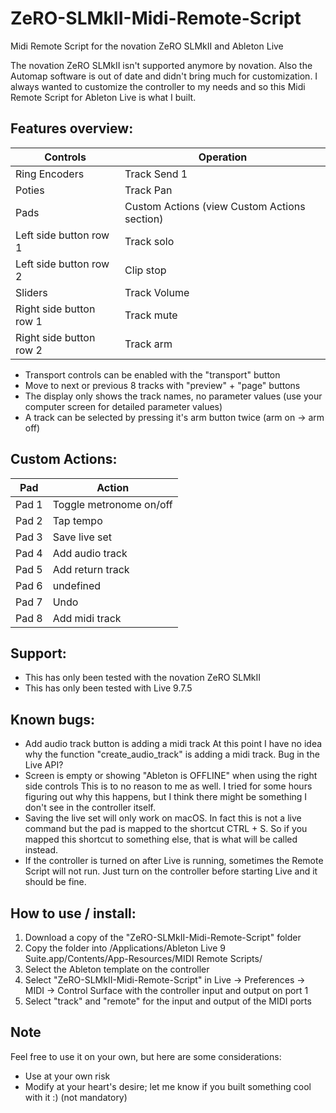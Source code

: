 # ZeRO-SLMkII-Midi-Remote-Script
Midi Remote Script for the novation ZeRO SLMkII and Ableton Live

The novation ZeRO SLMkII isn't supported anymore by novation. Also the Automap software is out of date and didn't bring much for customization.
I always wanted to customize the controller to my needs and so this Midi Remote Script for Ableton Live is what I built.

## Features overview:

| Controls | Operation |
| --- | --- |
| Ring Encoders | Track Send 1 |
| Poties | Track Pan |
| Pads | Custom Actions (view Custom Actions section) |
| Left side button row 1 | Track solo |
| Left side button row 2 | Clip stop |
| Sliders | Track Volume  |
| Right side button row 1 | Track mute |
| Right side button row 2 | Track arm |

- Transport controls can be enabled with the "transport" button
- Move to next or previous 8 tracks with "preview" + "page" buttons
- The display only shows the track names, no parameter values (use your computer screen for detailed parameter values)
- A track can be selected by pressing it's arm button twice (arm on -> arm off)

## Custom Actions:

| Pad | Action |
| --- | --- | 
| Pad 1 | Toggle metronome on/off |
| Pad 2 | Tap tempo |
| Pad 3 | Save live set |
| Pad 4 | Add audio track |
| Pad 5 | Add return track |
| Pad 6 | undefined |
| Pad 7 | Undo |
| Pad 8 | Add midi track |

## Support:
- This has only been tested with the novation ZeRO SLMkII
- This has only been tested with Live 9.7.5

## Known bugs:
- Add audio track button is adding a midi track
    At this point I have no idea why the function "create_audio_track" is adding a midi track. Bug in the Live API?
- Screen is empty or showing "Ableton is OFFLINE" when using the right side controls
    This is to no reason to me as well. I tried for some hours figuring out why this happens, but I think there might be something I don't see in the controller itself.
- Saving the live set will only work on macOS.
    In fact this is not a live command but the pad is mapped to the shortcut CTRL + S. So if you mapped this shortcut to something else, that is what will be called instead.
- If the controller is turned on after Live is running, sometimes the Remote Script will not run.
    Just turn on the controller before starting Live and it should be fine.

## How to use / install:

1. Download a copy of the "ZeRO-SLMkII-Midi-Remote-Script" folder
2. Copy the folder into /Applications/Ableton Live 9 Suite.app/Contents/App-Resources/MIDI Remote Scripts/
3. Select the Ableton template on the controller
4. Select "ZeRO-SLMkII-Midi-Remote-Script" in Live -> Preferences -> MIDI -> Control Surface with the controller input and output on port 1
5. Select "track" and "remote" for the input and output of the MIDI ports

## Note
Feel free to use it on your own, but here are some considerations:
- Use at your own risk
- Modify at your heart's desire; let me know if you built something cool with it :) (not mandatory)
